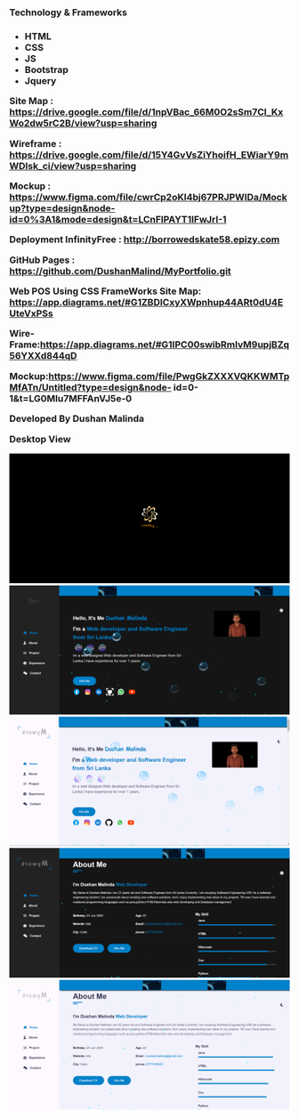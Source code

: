 <h3>Technology & Frameworks<h3>
<ul>
  <li>HTML</li>
  <li>CSS</li>
  <li>JS</li>
  <li>Bootstrap</li>
  <li>Jquery</li>
</ul>

Site Map : https://drive.google.com/file/d/1npVBac_66M0O2sSm7Cl_KxWo2dw5rC2B/view?usp=sharing

Wireframe : https://drive.google.com/file/d/15Y4GvVsZiYhoifH_EWiarY9mWDlsk_ci/view?usp=sharing

Mockup : https://www.figma.com/file/cwrCp2oKl4bj67PRJPWlDa/Mockup?type=design&node-id=0%3A1&mode=design&t=LCnFlPAYT1IFwJrI-1

Deployment
InfinityFree : http://borrowedskate58.epizy.com

GitHub Pages : https://github.com/DushanMalind/MyPortfolio.git

Web POS Using CSS FrameWorks
Site Map: https://app.diagrams.net/#G1ZBDICxyXWpnhup44ARt0dU4EUteVxPSs

Wire-Frame:https://app.diagrams.net/#G1IPC00swibRmIvM9upjBZq56YXXd844qD

Mockup:https://www.figma.com/file/PwgGkZXXXVQKKWMTpMfATn/Untitled?type=design&node-
id=0-1&t=LG0MIu7MFFAnVJ5e-0

Developed By Dushan Malinda

Desktop View

![](assets/myimage/1.png)
![](assets/myimage/3.png)
![](assets/myimage/2.png)
![](assets/myimage/4.png)
![](assets/myimage/5.png)
